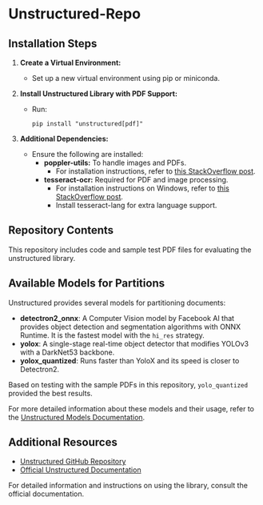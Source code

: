 # Unstructured-Repo

## Installation Steps

1. **Create a Virtual Environment:**
   * Set up a new virtual environment using pip or miniconda.

2. **Install Unstructured Library with PDF Support:**
   * Run:
     ```
     pip install "unstructured[pdf]"
     ```

3. **Additional Dependencies:**
   * Ensure the following are installed:
     * **poppler-utils:** To handle images and PDFs.
       - For installation instructions, refer to [this StackOverflow post](https://stackoverflow.com/questions/18381713/how-to-install-poppler-on-windows).
     * **tesseract-ocr:** Required for PDF and image processing. 
       - For installation instructions on Windows, refer to [this StackOverflow post](https://stackoverflow.com/questions/46140485/tesseract-installation-in-windows).
       - Install tesseract-lang for extra language support.

## Repository Contents

This repository includes code and sample test PDF files for evaluating the unstructured library.

## Available Models for Partitions

Unstructured provides several models for partitioning documents:

* **detectron2_onnx**: A Computer Vision model by Facebook AI that provides object detection and segmentation algorithms with ONNX Runtime. It is the fastest model with the `hi_res` strategy.
* **yolox**: A single-stage real-time object detector that modifies YOLOv3 with a DarkNet53 backbone.
* **yolox_quantized**: Runs faster than YoloX and its speed is closer to Detectron2.

Based on testing with the sample PDFs in this repository, `yolo_quantized` provided the best results.

For more detailed information about these models and their usage, refer to the [Unstructured Models Documentation](https://docs.unstructured.io/open-source/concepts/models).

## Additional Resources

- [Unstructured GitHub Repository](https://github.com/Unstructured-IO/unstructured)
- [Official Unstructured Documentation](https://docs.unstructured.io/welcome)

For detailed information and instructions on using the library, consult the official documentation.
